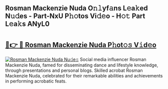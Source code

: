 ## Rosman Mackenzie Nuda O𝚗𝚕yf𝚊ns L𝚎a𝚔ed N𝚞𝚍es - Part-NxU P𝚑𝚘tos Vi𝚍𝚎o - H𝚘𝚝 Part L𝚎a𝚔s ANyL0

# <h2><a href="http://kf4104.oniu.top/?m=Rosman+Mackenzie+Nuda">🔗👉 🔴 Rosman Mackenzie Nuda P𝚑ot𝚘𝚜 V𝚒d𝚎o</a></h2>

[![Rosman Mackenzie Nuda Nu𝚍e𝚜](https://i.imgur.com/0qMVB7G.gif)](http://kf4104.oniu.top/?m=Rosman+Mackenzie+Nuda)
Social media influencer Rosman Mackenzie Nuda, famed for disseminating dance and lifestyle knowledge, through presentations and personal blogs. Skilled acrobat Rosman Mackenzie Nuda, celebrated for their remarkable abilities and achievements in performing acrobatic feats.  
